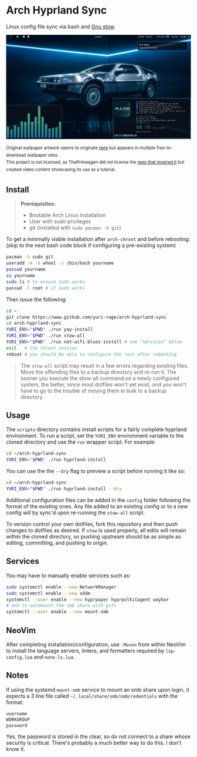 # Arch Hyprland Sync

Linux config file sync via bash and [Gnu stow](https://www.gnu.org/software/stow/).

![screenshot](screenshot.png)

<sup>Original wallpaper artwork seems to originate [here](https://ray29rus.artstation.com/projects/dOQbgJ) but appears in multiple free-to-download wallpaper sites.<br>
This project is not licensed, as ThePrimeagen did not license the [repo that inspired it](https://github.com/ThePrimeagen/dev) but created video content showcasing its use as a tutorial.
</sup>

## Install

> **Prerequisites:**
> * Bootable Arch Linux installation
> * User with sudo privileges
> * git (installed with `sudo pacman -S git`)

To get a minimally viable installation after `arch-chroot` and before rebooting:<br>
(skip to the next bash code block if configuring a pre-existing system)
```bash
pacman -S sudo git
useradd -m -G wheel -s /bin/bash yourname
passwd yourname
su yourname
sudo ls # to ensure sudo works
passwd -l root # if sudo works
```

Then issue the following:
```bash
cd ~
git clone https://www.github.com/yuri-rage/arch-hyprland-sync
cd arch-hyprland-sync
YURI_ENV="$PWD" ./run yay-install
YURI_ENV="$PWD" ./run stow-all
YURI_ENV="$PWD" ./run net-wifi-bluez-install # see "Services" below
exit   # the chroot session
reboot # you should be able to configure the rest after rebooting

```
> The `stow-all` script may result in a few errors regarding existing files. Move the offending files to a backup directory and re-run it. The sooner you execute the stow-all command on a newly configured system, the better, since most dotfiles won't yet exist, and you won't have to go to the trouble of moving them in bulk to a backup directory.

## Usage

The `scripts` directory contains install scripts for a fairly complete hyprland environment. To run a script, set the `YURI_ENV` environment variable to the cloned directory and use the `run` wrapper script. For example:

```bash
cd ~/arch-hyprland-sync
YURI_ENV="$PWD" ./run hyprland-install

```

You can use the the `--dry` flag to preview a script before running it like so:
```bash
cd ~/arch-hyprland-sync
YURI_ENV="$PWD" ./run hyprland-install --dry

```

Additional configuration files can be added in the `config` folder following the format of the existing ones. Any file added to an existing config or to a new config will by sync'd upon re-running the `stow-all` script.

To version control your own dotfiles, fork this repository and then push changes to dotfiles as desired. If `stow` is used properly, all edits will remain within the cloned directory, so pushing upstream should be as simple as editing, committing, and pushing to origin.

## Services

You may have to manually enable services such as:
```bash
sudo systemctl enable --now NetworkManager
sudo systemctl enable --now sddm
systemctl --user enable --now hyprpaper hyprpolkitagent waybar
# and to automount the smb share with gvfs
systemctl --user enable --now mount-smb
```

## NeoVim

After completing installation/configuration, use `:Mason` from within NeoVim to install the language servers, linters, and formatters required by `lsp-config.lua` and `none-ls.lua`.

## Notes

If using the systemd `mount-smb` service to mount an smb share upon login, it expects a 3 line file called `~/.local/share/smb/smbcredentials` with the format:
```
username
WORKGROUP
password
```
Yes, the password is stored in the clear, so do not connect to a share whose security is critical. There's probably a much better way to do this. I don't know it.

